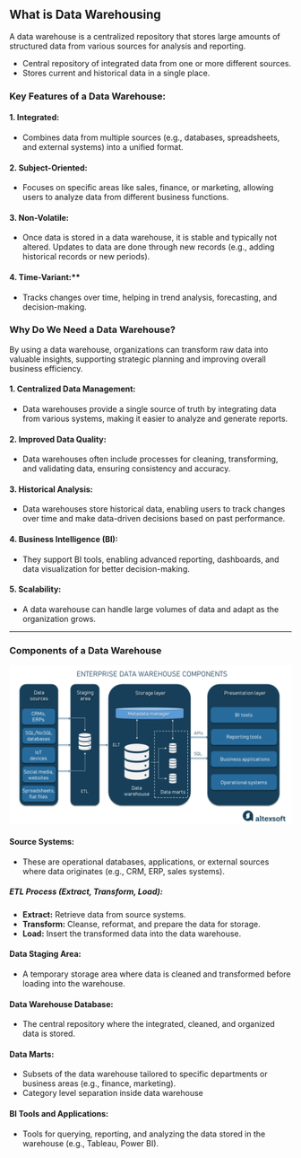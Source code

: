 ## What is Data Warehousing

A data warehouse is a centralized repository that stores large amounts of structured data from various sources for analysis and reporting.

- Central repository of integrated data from one or more different sources.
- Stores current and historical data in a single place.

### Key Features of a Data Warehouse:

#### 1. Integrated:
  - Combines data from multiple sources (e.g., databases, spreadsheets, and external systems) into a unified format.
#### 2. Subject-Oriented:
  - Focuses on specific areas like sales, finance, or marketing, allowing users to analyze data from different business functions.
#### 3. Non-Volatile:
  - Once data is stored in a data warehouse, it is stable and typically not altered. Updates to data are done through new records (e.g., adding historical records or new periods).
#### 4. Time-Variant:** 
  - Tracks changes over time, helping in trend analysis, forecasting, and decision-making.

### Why Do We Need a Data Warehouse?

By using a data warehouse, organizations can transform raw data into valuable insights, supporting strategic planning and improving overall business efficiency.

#### 1. Centralized Data Management:
  - Data warehouses provide a single source of truth by integrating data from various systems, making it easier to analyze and generate reports.
#### 2. Improved Data Quality:
  - Data warehouses often include processes for cleaning, transforming, and validating data, ensuring consistency and accuracy.
#### 3. Historical Analysis:
  - Data warehouses store historical data, enabling users to track changes over time and make data-driven decisions based on past performance.
#### 4. Business Intelligence (BI):
  - They support BI tools, enabling advanced reporting, dashboards, and data visualization for better decision-making.
#### 5. Scalability:
  - A data warehouse can handle large volumes of data and adapt as the organization grows.

-------------------------

### Components of a Data Warehouse

![](https://github.com/rohish-zade/data-warehousing/blob/main/Introduction/images/components%20of%20data%20Datawarehouse.png)

#### Source Systems:
  - These are operational databases, applications, or external sources where data originates (e.g., CRM, ERP, sales systems).
##### ETL Process (Extract, Transform, Load):
  - **Extract:** Retrieve data from source systems.
  - **Transform:** Cleanse, reformat, and prepare the data for storage.
  - **Load:** Insert the transformed data into the data warehouse.
#### Data Staging Area: 
  - A temporary storage area where data is cleaned and transformed before loading into the warehouse.
#### Data Warehouse Database: 
  - The central repository where the integrated, cleaned, and organized data is stored.
#### Data Marts: 
  - Subsets of the data warehouse tailored to specific departments or business areas (e.g., finance, marketing).
  - Category level separation inside data warehouse
#### BI Tools and Applications: 
  - Tools for querying, reporting, and analyzing the data stored in the warehouse (e.g., Tableau, Power BI).